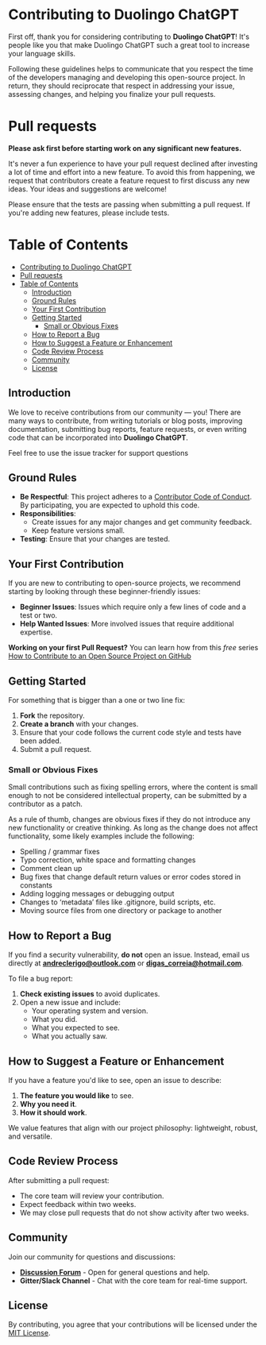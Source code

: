 # Contributing to Duolingo ChatGPT

First off, thank you for considering contributing to **Duolingo ChatGPT**! It's people like you that make Duolingo ChatGPT such a great tool to increase your language skills.

Following these guidelines helps to communicate that you respect the time of the developers managing and developing this open-source project. In return, they should reciprocate that respect in addressing your issue, assessing changes, and helping you finalize your pull requests.

# Pull requests
**Please ask first before starting work on any significant new features.**

It's never a fun experience to have your pull request declined after investing a lot of time and effort into a new feature. To avoid this from happening, we request that contributors create a feature request to first discuss any new ideas. Your ideas and suggestions are welcome!

Please ensure that the tests are passing when submitting a pull request. If you're adding new features, please include tests.



# Table of Contents
- [Contributing to Duolingo ChatGPT](#contributing-to-duolingo-chatgpt)
- [Pull requests](#pull-requests)
- [Table of Contents](#table-of-contents)
  - [Introduction](#introduction)
  - [Ground Rules](#ground-rules)
  - [Your First Contribution](#your-first-contribution)
  - [Getting Started](#getting-started)
    - [Small or Obvious Fixes](#small-or-obvious-fixes)
  - [How to Report a Bug](#how-to-report-a-bug)
  - [How to Suggest a Feature or Enhancement](#how-to-suggest-a-feature-or-enhancement)
  - [Code Review Process](#code-review-process)
  - [Community](#community)
  - [License](#license)

## Introduction

We love to receive contributions from our community — you! There are many ways to contribute, from writing tutorials or blog posts, improving documentation, submitting bug reports, feature requests, or even writing code that can be incorporated into **Duolingo ChatGPT**.

Feel free to use the issue tracker for support questions

## Ground Rules

- **Be Respectful**: This project adheres to a [Contributor Code of Conduct](CODE_OF_CONDUCT.md). By participating, you are expected to uphold this code.
- **Responsibilities**:
  - Create issues for any major changes and get community feedback.
  - Keep feature versions small.
- **Testing**: Ensure that your changes are tested.

## Your First Contribution

If you are new to contributing to open-source projects, we recommend starting by looking through these beginner-friendly issues:

- **Beginner Issues**: Issues which require only a few lines of code and a test or two.
- **Help Wanted Issues**: More involved issues that require additional expertise.

**Working on your first Pull Request?** You can learn how from this *free* series [How to Contribute to an Open Source Project on GitHub](https://kcd.im/pull-request)

## Getting Started

For something that is bigger than a one or two line fix:

1. **Fork** the repository.
2. **Create a branch** with your changes.
3. Ensure that your code follows the current code style and tests have been added.
4. Submit a pull request.

### Small or Obvious Fixes
Small contributions such as fixing spelling errors, where the content is small enough to not be considered intellectual property, can be submitted by a contributor as a patch.

As a rule of thumb, changes are obvious fixes if they do not introduce any new functionality or creative thinking. As long as the change does not affect functionality, some likely examples include the following:

- Spelling / grammar fixes
- Typo correction, white space and formatting changes
- Comment clean up
- Bug fixes that change default return values or error codes stored in constants
- Adding logging messages or debugging output
- Changes to ‘metadata’ files like .gitignore, build scripts, etc.
- Moving source files from one directory or package to another


## How to Report a Bug

If you find a security vulnerability, **do not** open an issue. Instead, email us directly at **andreclerigo@outlook.com** or **digas_correia@hotmail.com**.

To file a bug report:

1. **Check existing issues** to avoid duplicates.
2. Open a new issue and include:
   - Your operating system and version.
   - What you did.
   - What you expected to see.
   - What you actually saw.

## How to Suggest a Feature or Enhancement

If you have a feature you'd like to see, open an issue to describe:

1. **The feature you would like** to see.
2. **Why you need it**.
3. **How it should work**.

We value features that align with our project philosophy: lightweight, robust, and versatile.

## Code Review Process

After submitting a pull request:

- The core team will review your contribution.
- Expect feedback within two weeks.
- We may close pull requests that do not show activity after two weeks.

## Community

Join our community for questions and discussions:

- **[Discussion Forum](#)** - Open for general questions and help.
- **Gitter/Slack Channel** - Chat with the core team for real-time support.

## License

By contributing, you agree that your contributions will be licensed under the [MIT License](LICENSE).
